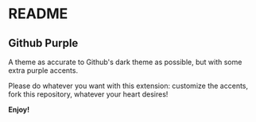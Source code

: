 # README
## Github Purple
A theme as accurate to Github's dark theme as possible, but with some extra purple accents.

Please do whatever you want with this extension: customize the accents, fork this repository, whatever your heart desires!

**Enjoy!**
